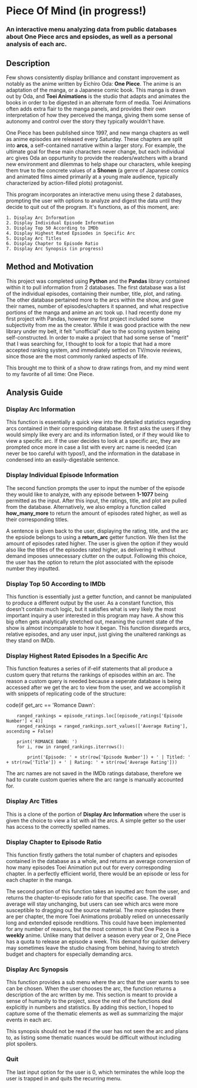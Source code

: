 # Piece Of Mind (in progress!)
### An interactive menu analyzing data from public databases about One Piece arcs and epsiodes, as well as a personal analysis of each arc.

## Description
Few shows consistently display brilliance and constant improvement as notably as the anime written by Eichiro Oda: **One Piece**. The anime is an adaptation of the manga, or a Japanese
comic book. This manga is drawn out by Oda, and **Toei Animations** is the studio that adapts and animates the books in order to be digested in an alternate
form of media. Toei Animations often adds extra flair to the manga panels, and provides their own interpretation of how they perceived the manga, giving them some sense
of autonomy and control over the story they typically wouldn't have. 

One Piece has been published since 1997, and new manga chapters as well as anime episodes are released every Saturday.
These chapters are split into **arcs**, a self-contained narrative within a larger story. For example, the ultimate goal for these main characters never change, but each individual arc
gives Oda an oppurtunity to provide the readers/watchers with a brand new environment and dilemmas to help shape our characters, while keeping them true to the concrete values 
of a **Shonen** (a genre of Japanese comics and animated films aimed primarily at a young male audience, typically characterized by action-filled plots) protagonist.

This program incorporates an interactive menu using these 2 databases, prompting the user with options to analyze and digest the data until they decide to quit
out of the program. It's functions, as of this moment, are:
    
    1. Display Arc Information
    2. Display Individual Episode Information
    3. Display Top 50 According to IMDb
    4. Display Highest Rated Epsiodes in Specific Arc
    5. Display Arc Titles
    6. Display Chapter to Episode Ratio
    7. Display Arc Synopsis (in progress)

## Method and Motivation
This project was completed using **Python** and the **Pandas** library contained within it to pull information from 2 databases. The first database was a list of the individual episodes,
containing their number, title, plot, and rating. The other database pertained more to the arcs within the show, and gave their names, number of episodes/chapters it spanned, and what 
respective portions of the manga and anime an arc took up. I had recently done my first project with Pandas, however my first project included some subjectivity from me as the creator.
While it was good practice with the new library under my belt, it felt "unofficial" due to the scoring system being self-constructed. In order to make a project that had some sense of
"merit" that I was searching for, I thought to look for a topic that had a more accepted ranking system, and immediately settled on TV/movie reviews, since those are the most commonly
ranked aspects of life. 

This brought me to think of a show to draw ratings from, and my mind went to my favorite of all time: One Piece.

## Analysis Guide
### Display Arc Information
This function is essentially a quick view into the detailed statistics regarding arcs contained in their corresponding database. It first asks the users if they
would simply like every arc and its information listed, or if they would like to view a specific arc. If the user decides to look at a specific arc, they are prompted
once more in case a list with every arc name is needed (can never be too careful with typos!), and the information in the database in condensed into an easily-digestable 
sentence.

### Display Individual Episode Information
The second function prompts the user to input the number of the episode they would like to analyze, with any episode between **1-1077** being permitted as the input. After this input,
the ratings, title, and plot are pulled from the database. Alternatively, we also employ a function called **how_many_more** to return the amount of episodes rated higher, as 
well as their corresponding titles. 

A sentence is given back to the user, displaying the rating, title, and the arc the epsiode belongs to using a **return_arc** getter function. We then list the amount of episodes
rated higher. The user is given the option if they would also like the titles of the episodes rated higher, as delivering it without demand imposes unnecessary clutter on the output.
Following this choice, the user has the option to return the plot associated with the episode number they inputted.

### Display Top 50 According to IMDb
This function is essentially just a getter function, and cannot be manipulated to produce a different output by the user. As a constant function, this doesn't contain much logic,
but it satisfies what is very likely the most important inquiry a user interested in this program may have. A show this big often gets analytically stretched out, meaning the current state
of the show is almost incomparable to how it began. This function disregards arcs, relative episodes, and any user input, just giving the unaltered rankings as they stand on IMDb.

### Display Highest Rated Episodes In a Specific Arc
This function features a series of if-elif statements that all produce a custom query that returns the rankings of episodes within an arc. The reason a custom query is needed because
a seperate database is being accessed after we get the arc to view from the user, and we accomplish it with snippets of replicating code of the structure:

code(if get_arc == 'Romance Dawn':
        
        ranged_rankings = episode_ratings.loc[(episode_ratings['Episode Number'] < 4)]  
        ranged_rankings = ranged_rankings.sort_values(['Average Rating'], ascending = False)
        
        print('ROMANCE DAWN: ')
        for i, row in ranged_rankings.iterrows():
            
            print('Episode: ' + str(row['Episode Number']) + ' | Titled: ' + str(row['Title']) + ' | Rating: ' + str(row['Average Rating']))

The arc names are not saved in the IMDb ratings database, therefore we had to curate custom queries where the arc range is manually accounted for.

### Display Arc Titles
This is a clone of the portion of **Display Arc Information** where the user is given the choice to view a list with all the arcs. A simple getter so the user has access to the correctly
spelled names.

### Display Chapter to Episode Ratio
This function firstly gathers the total number of chapters and episodes contained in the database as a whole, and returns an average conversion of how many episodes Toei
Animation put out for every corresponding chapter. In a perfectly efficient world, there would be an episode or less for each chapter in the manga.

The second portion of this function takes an inputted arc from the user, and returns the chapter-to-episode ratio for that specific case.
The overall average will stay unchanging, but users can see which arcs were more susceptible to dragging out the source material. The more episodes there are per chapter,
the more Toei Animations probably relied on unnecessarily long and extended episode renditions. This could have been implemented for any number of reasons, but the most common
is that One Piece is a **weekly** anime. Unlike many that deliver a season every year or 2, One Piece has a quota to release an episode a week.
This demand for quicker delivery may sometimes leave the studio chasing from behind, having to stretch budget and chapters for especially demanding arcs. 

### Display Arc Synopsis
This function provides a sub menu where the arc that the user wants to see can be chosen. When the user chooses the arc, the function returns a description
of the arc written by me. This section is meant to provide a sense of humanity to the project, since the rest of the functions deal explicitly in numbers and 
statistics. By adding this section, I hoped to capture some of the thematic elements as well as summarizing the major events in each arc. 

This synopsis should not be read if the user has not seen the arc and plans to, as listing some thematic nuances would be difficult without including plot spoilers.

### Quit
The last input option for the user is 0, which terminates the while loop the user is trapped in and quits the recurring menu. 
